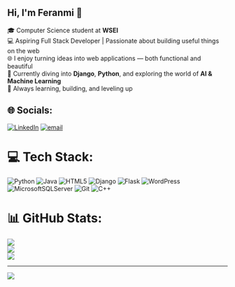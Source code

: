 ## Hi, I'm Feranmi 👋

🎓 Computer Science student at **WSEI**  <br/>
💻 Aspiring Full Stack Developer | Passionate about building useful things on the web  <br/>
🌐 I enjoy turning ideas into web applications — both functional and beautiful  <br/>
🧠 Currently diving into **Django**, **Python**, and exploring the world of **AI & Machine Learning**  <br/>
🚀 Always learning, building, and leveling up<br/>



## 🌐 Socials:
[![LinkedIn](https://img.shields.io/badge/LinkedIn-%230077B5.svg?logo=linkedin&logoColor=white)](https://www.linkedin.com/in/akinwale-feranmi-954bb322b/) [![email](https://img.shields.io/badge/Email-D14836?logo=gmail&logoColor=white)](mailto:feranmiphileo@gmail.com) 

# 💻 Tech Stack:
![Python](https://img.shields.io/badge/python-3670A0?style=for-the-badge&logo=python&logoColor=ffdd54) ![Java](https://img.shields.io/badge/java-%23ED8B00.svg?style=for-the-badge&logo=openjdk&logoColor=white) ![HTML5](https://img.shields.io/badge/html5-%23E34F26.svg?style=for-the-badge&logo=html5&logoColor=white)  ![Django](https://img.shields.io/badge/django-%23092E20.svg?style=for-the-badge&logo=django&logoColor=white) ![Flask](https://img.shields.io/badge/flask-%23000.svg?style=for-the-badge&logo=flask&logoColor=white) ![WordPress](https://img.shields.io/badge/WordPress-%23117AC9.svg?style=for-the-badge&logo=WordPress&logoColor=white) ![MicrosoftSQLServer](https://img.shields.io/badge/Microsoft%20SQL%20Server-CC2927?style=for-the-badge&logo=microsoft%20sql%20server&logoColor=white)   ![Git](https://img.shields.io/badge/git-%23F05033.svg?style=for-the-badge&logo=git&logoColor=white) ![C++](https://img.shields.io/badge/c++-%2300599C.svg?style=for-the-badge&logo=c%2B%2B&logoColor=white) 
# 📊 GitHub Stats:
![](https://github-readme-stats.vercel.app/api?username=Oluwaferanmiii&theme=transparent&hide_border=false&include_all_commits=false&count_private=false)<br/>
![](https://nirzak-streak-stats.vercel.app/?user=Oluwaferanmiii&theme=transparent&hide_border=false)<br/>
![](https://github-readme-stats.vercel.app/api/top-langs/?username=Oluwaferanmiii&theme=transparent&hide_border=false&include_all_commits=false&count_private=false&layout=compact)

---
[![](https://visitcount.itsvg.in/api?id=Oluwaferanmiii&icon=0&color=0)](https://visitcount.itsvg.in)

<!-- Proudly created with GPRM ( https://gprm.itsvg.in ) -->

